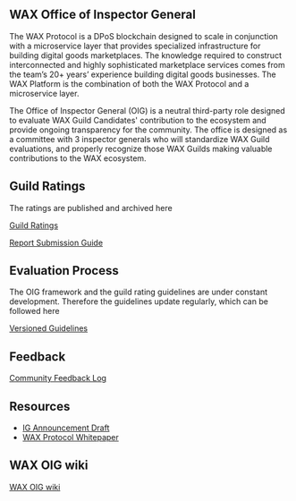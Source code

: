 ## WAX Office of Inspector General

The WAX Protocol is a DPoS blockchain designed to scale in conjunction with a microservice layer that provides specialized infrastructure for building digital goods marketplaces. The knowledge required to construct interconnected and highly sophisticated marketplace services comes from the team’s 20+ years’ experience building digital goods businesses. The WAX Platform is the combination of both the WAX Protocol and a microservice layer.

The Office of Inspector General (OIG) is a neutral third-party role designed to evaluate WAX Guild Candidates' contribution to the ecosystem and provide ongoing transparency for the community. The office is designed as a committee with 3 inspector generals who will standardize WAX Guild evaluations, and properly recognize those WAX Guilds making valuable contributions to the WAX ecosystem.


## Guild Ratings

The ratings are published and archived here

[Guild Ratings](https://www.notion.so/wax-oig/Guild-Ratings-0e51defdf10641748a253ccc7f5146b1)

[Report Submission Guide](https://github.com/wax-office-of-inspector-general/waxguilds/wiki/Report-Submission)

## Evaluation Process

The OIG framework and the guild rating guidelines are under constant development. Therefore the guidelines update regularly, which can be followed here

[Versioned Guidelines](https://www.notion.so/wax-oig/Versioned-Guidelines-a83f99e6acd0444ab7cec9419ca4eff0)

## Feedback
[Community Feedback Log](https://www.notion.so/wax-oig/Community-Feedback-Log-d36a68da0d114e40b94794e256a3f3a2)


## Resources

- [IG Announcement Draft](https://docs.google.com/document/d/1_l91Gkca8h2kcAvgT3Gej3cNX_ELhhq2EemHlu47Cw0/edit?ts=5db1c559#)
- [WAX Protocol Whitepaper](https://github.com/worldwide-asset-exchange/whitepaper)

## WAX OIG wiki
[WAX OIG wiki](https://github.com/wax-office-of-inspector-general/waxguilds/wiki/WAX-OIG-Wiki)

